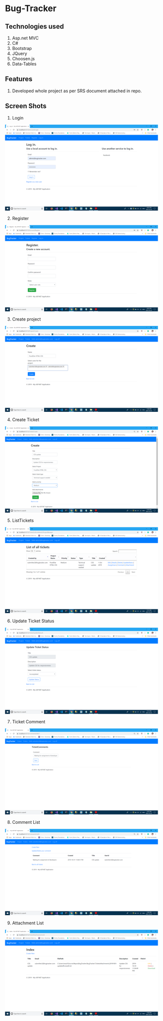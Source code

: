 # Bug-Tracker
## Technologies used
1. Asp.net MVC
2. C#
3. Bootstrap
4. JQuery
5. Choosen.js
6. Data-Tables
## Features
1. Developed whole project as per SRS document attached in repo.
## Screen Shots
1. Login

  ![Full screen](./login.png)

2. Register

  ![Full screen](./Register.png)
  
3. Create project

  ![Full screen](./CreateProject.png)
  
4. Create Ticket

  ![Full screen](./CreateTicket.png)
  
5. ListTickets

  ![Full screen](./ListTickets.png)
  
6. Update Ticket Status

  ![Full screen](./UpdateTicketStatus.png)
  
7. Ticket Comment

  ![Full screen](./TicketComment.png)
  
8. Comment List

  ![Full screen](./CommentList.png)
  
9. Attachment List

  ![Full screen](./AttachmentList.png)
